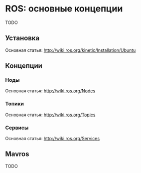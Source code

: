 ROS: основные концепции
====

TODO

Установка
---

Основная статья: http://wiki.ros.org/kinetic/Installation/Ubuntu

Концепции
---

### Ноды

Основная статья: http://wiki.ros.org/Nodes

### Топики

Основная статья: http://wiki.ros.org/Topics

### Сервисы

Основная статья: http://wiki.ros.org/Services

Mavros
---

TODO
